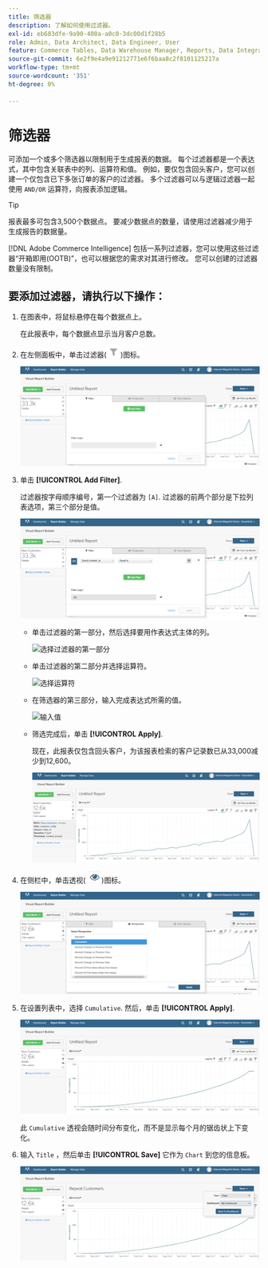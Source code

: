 ```yaml
---
title: 筛选器
description: 了解如何使用过滤器。
exl-id: eb683dfe-9a90-400a-a0c0-3dc00d1f28b5
role: Admin, Data Architect, Data Engineer, User
feature: Commerce Tables, Data Warehouse Manager, Reports, Data Integration
source-git-commit: 6e2f9e4a9e91212771e6f6baa8c2f8101125217a
workflow-type: tm+mt
source-wordcount: '351'
ht-degree: 0%

---
```


# 筛选器

可添加一个或多个筛选器以限制用于生成报表的数据。 每个过滤器都是一个表达式，其中包含关联表中的列、运算符和值。 例如，要仅包含回头客户，您可以创建一个仅包含已下多张订单的客户的过滤器。 多个过滤器可以与逻辑过滤器一起使用 `AND/OR` 运算符，向报表添加逻辑。

>[!TIP]
>
>报表最多可包含3,500个数据点。 要减少数据点的数量，请使用过滤器减少用于生成报告的数据量。

[!DNL Adobe Commerce Intelligence] 包括一系列过滤器，您可以使用这些过滤器“开箱即用(OOTB)”，也可以根据您的需求对其进行修改。 您可以创建的过滤器数量没有限制。

## 要添加过滤器，请执行以下操作：

1. 在图表中，将鼠标悬停在每个数据点上。

   在此报表中，每个数据点显示当月客户总数。

1. 在左侧面板中，单击过滤器(![](../../assets/magento-bi-btn-filter.png))图标。

   ![添加筛选器](../../assets/magento-bi-report-builder-filter-add.png)

1. 单击 **[!UICONTROL Add Filter]**.

   过滤器按字母顺序编号，第一个过滤器为 `[A]`. 过滤器的前两个部分是下拉列表选项，第三个部分是值。

   ![](../../assets/magento-bi-report-builder-filter-add-a.png)

   * 单击过滤器的第一部分，然后选择要用作表达式主体的列。

     ![选择过滤器的第一部分](../../assets/magento-bi-report-builder-filter-part1.png)

   * 单击过滤器的第二部分并选择运算符。

     ![选择运算符](../../assets/magento-bi-report-builder-filter-part2.png)

   * 在筛选器的第三部分，输入完成表达式所需的值。

     ![输入值](../../assets/magento-bi-report-builder-filter-part3.png)

   * 筛选完成后，单击 **[!UICONTROL Apply]**.

     现在，此报表仅包含回头客户，为该报表检索的客户记录数已从33,000减少到12,600。

     ![已过滤的报告](../../assets/magento-bi-report-builder-filter-report.png)<!--{: .zoom}-->

1. 在侧栏中，单击透视( ![](../../assets/magento-bi-btn-perspective.png))图标。

   ![透视](../../assets/magento-bi-report-builder-filter-perspective.png)<!--{: .zoom}-->

1. 在设置列表中，选择 `Cumulative`. 然后，单击 **[!UICONTROL Apply]**.

   ![累积透视](../../assets/magento-bi-report-builder-filter-perspective-cumulative.png)

   此 `Cumulative` 透视会随时间分布变化，而不是显示每个月的锯齿状上下变化。

1. 输入 `Title` ，然后单击 **[!UICONTROL Save]** 它作为 `Chart` 到您的信息板。

   ![保存到功能板](../../assets/magento-bi-report-builder-filter-perspective-cumulative-save.png)
